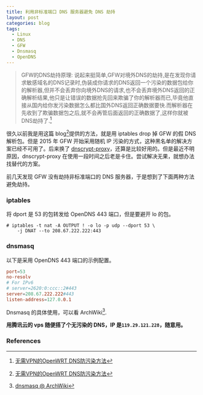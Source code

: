 ```yaml
---
title: 利用非标准端口 DNS 服务器避免 DNS 劫持
layout: post
categories: blog
tags:
  - Linux
  - DNS
  - GFW
  - Dnsmasq
  - OpenDNS
---
```


> GFW的DNS劫持原理: 说起来挺简单,GFW对境外DNS的劫持,是在发现你请求敏感域名的DNS记录时,伪装成你请求的DNS返回一个污染的数据包给你的解析器,但并不会丢弃你向境外DNS的请求,也不会丢弃境外DNS返回的正确解析结果,他只是让错误的数据抢先回来欺骗了你的解析器而已,毕竟他直接从国内给你发污染数据怎么都比国外DNS返回正确数据要快.而解析器在先收到了欺骗数据包之后,就不会再管后面返回的正确数据了,这样你就被 DNS劫持了.[^1]

很久以前我是用这篇 blog[^1]提供的方法，就是用 iptables drop 掉 GFW 的假 DNS 解析包。但是 2015 年 GFW 开始采用随机 IP 污染的方式，这种黑名单的解决方案已经不可用了。后来换了 [dnscrypt-proxy](https://github.com/jedisct1/dnscrypt-proxy)，还算是比较好用的。但是最近不明原因，dnscrypt-proxy 在使用一段时间之后老是卡住。尝试解决无果，就想办法找替代的方案。

前几天发现 GFW 没有劫持非标准端口的 DNS 服务器，于是想到了下面两种方法避免劫持。

### iptables
将 dport 是 53 的包转发给 OpenDNS 443 端口，但是要避开 lo 的包。
```console
# iptables -t nat -A OUTPUT ! -o lo -p udp --dport 53 \
    -j DNAT --to 208.67.222.222:443
```

### dnsmasq
以下是采用 OpenDNS 443 端口的示例配置。
```conf
port=53
no-resolv
# For IPv6
# server=2620:0:ccc::2#443
server=208.67.222.222#443
listen-address=127.0.0.1
```

Dnsmasq 的具体使用，可以看 ArchWiki[^2].

**用腾讯云的 vps 随便搭了个无污染的 DNS，IP 是`119.29.121.228`，随意用。**

### References
[^1]: [无需VPN的OpenWRT DNS防污染方法](https://www.lifetyper.com/2014/06/anti-dns-poison-without-vpn.html)
[^2]: [dnsmasq @ ArchWiki](https://wiki.archlinux.org/index.php/Dnsmasq)
